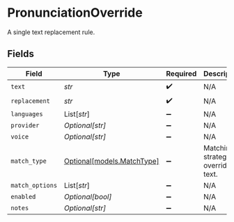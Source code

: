 # PronunciationOverride

A single text replacement rule.


## Fields

| Field                                                | Type                                                 | Required                                             | Description                                          |
| ---------------------------------------------------- | ---------------------------------------------------- | ---------------------------------------------------- | ---------------------------------------------------- |
| `text`                                               | *str*                                                | :heavy_check_mark:                                   | N/A                                                  |
| `replacement`                                        | *str*                                                | :heavy_check_mark:                                   | N/A                                                  |
| `languages`                                          | List[*str*]                                          | :heavy_minus_sign:                                   | N/A                                                  |
| `provider`                                           | *Optional[str]*                                      | :heavy_minus_sign:                                   | N/A                                                  |
| `voice`                                              | *Optional[str]*                                      | :heavy_minus_sign:                                   | N/A                                                  |
| `match_type`                                         | [Optional[models.MatchType]](../models/matchtype.md) | :heavy_minus_sign:                                   | Matching strategy for override text.                 |
| `match_options`                                      | List[*str*]                                          | :heavy_minus_sign:                                   | N/A                                                  |
| `enabled`                                            | *Optional[bool]*                                     | :heavy_minus_sign:                                   | N/A                                                  |
| `notes`                                              | *Optional[str]*                                      | :heavy_minus_sign:                                   | N/A                                                  |